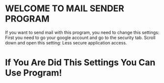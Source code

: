 # WELCOME TO MAIL SENDER PROGRAM

If you want to send mail with this program, you need to change this settings: First you need to go your google account and go to the security tab. Scroll down and open this setting: Less secure application access.

# If You Are Did This Settings You Can Use Program!
